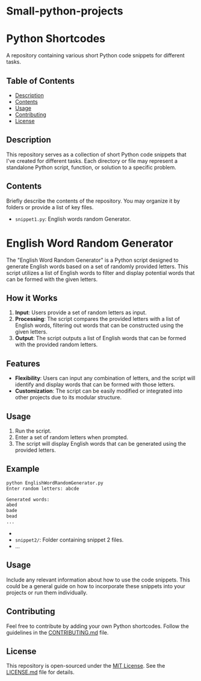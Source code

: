 # Small-python-projects
# Python Shortcodes

A repository containing various short Python code snippets for different tasks.

## Table of Contents

- [Description](#description)
- [Contents](#contents)
- [Usage](#usage)
- [Contributing](#contributing)
- [License](#license)

## Description

This repository serves as a collection of short Python code snippets that I've created for different tasks. Each directory or file may represent a standalone Python script, function, or solution to a specific problem.

## Contents

Briefly describe the contents of the repository. You may organize it by folders or provide a list of key files.

- `snippet1.py`: English words random Generator.
# English Word Random Generator

The "English Word Random Generator" is a Python script designed to generate English words based on a set of randomly provided letters. This script utilizes a list of English words to filter and display potential words that can be formed with the given letters.

## How it Works

1. **Input**: Users provide a set of random letters as input.
2. **Processing**: The script compares the provided letters with a list of English words, filtering out words that can be constructed using the given letters.
3. **Output**: The script outputs a list of English words that can be formed with the provided random letters.

## Features

- **Flexibility**: Users can input any combination of letters, and the script will identify and display words that can be formed with those letters.
- **Customization**: The script can be easily modified or integrated into other projects due to its modular structure.

## Usage

1. Run the script.
2. Enter a set of random letters when prompted.
3. The script will display English words that can be generated using the provided letters.

## Example

```bash
python EnglishWordRandomGenerator.py
Enter random letters: abcde

Generated words:
abed
bade
bead
...

```
- 
- `snippet2/`: Folder containing snippet 2 files.
- ...

## Usage

Include any relevant information about how to use the code snippets. This could be a general guide on how to incorporate these snippets into your projects or run them individually.

## Contributing

Feel free to contribute by adding your own Python shortcodes. Follow the guidelines in the [CONTRIBUTING.md](CONTRIBUTING.md) file.

## License

This repository is open-sourced under the [MIT License](LICENSE.md). See the [LICENSE.md](LICENSE.md) file for details.
